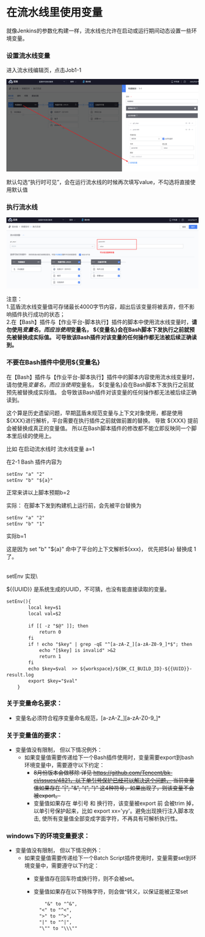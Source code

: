 # 在流水线里使用变量

就像Jenkins的参数化构建一样，流水线也允许在启动或运行期间动态设置一些环境变量。

### 设置流水线变量 <a href="#id-zai-liu-shui-xian-li-shi-yong-bian-liang-she-zhi-liu-shui-xian-bian-liang" id="id-zai-liu-shui-xian-li-shi-yong-bian-liang-she-zhi-liu-shui-xian-bian-liang"></a>

进入流水线编辑页，点击Job1-1

![](../../.gitbook/assets/image.png)

默认勾选“执行时可见”，会在运行流水线的时候再次填写value，不勾选将直接使用默认值

### 执行流水线 <a href="#id-zai-liu-shui-xian-li-shi-yong-bian-liang-zhi-hang-liu-shui-xian" id="id-zai-liu-shui-xian-li-shi-yong-bian-liang-zhi-hang-liu-shui-xian"></a>

![](<../../.gitbook/assets/image (3) (1).png>)

注意： \
1.蓝盾流水线变量值可存储最长4000字节内容，超出后该变量将被丢弃，但不影响插件执行成功的状态；\
2.在【Bash】插件与【作业平台-脚本执行】插件的脚本中使用流水线变量时，**请勿使用${变量名}，而应当使用$变量名， ${变量名}会在Bash脚本下发执行之前就预先被替换成实际值。 可导致该Bash插件对该变量的任何操作都无法被后续正确读到。**

### 不要在Bash插件中使用${变量名}

在【Bash】插件与【作业平台-脚本执行】插件中的脚本内容使用流水线变量时，请勿使用${变量名}，而应当使用$变量名， ${变量名}会在Bash脚本下发执行之前就预先被替换成实际值。 会导致该Bash插件对该变量的任何操作都无法被后续正确读到。

这个算是历史遗留问题，早期蓝盾未规范变量与上下文对象使用，都是使用${XXX}进行解析，平台需要在执行插件之前就做前置的替换。 导致 ${XXX} 提前会被替换成真正的变量值。 所以在Bash脚本插件的修改都不能立即反映同一个脚本里后续的使用上。

比如 在启动流水线时 流水线变量 a=1

在2-1 Bash 插件内容为

```
setEnv "a" "2"
setEnv "b" "${a}"
```

正常来讲以上脚本预期b=2

实际： 在脚本下发到构建机上运行前，会先被平台替换为

```
setEnv "a" "2"
setEnv "b" "1" 
```

实际b=1

这是因为 set "b" "${a}" 命中了平台的上下文解析${xxx}， 优先把${a} 替换成 1了。

\
setEnv 实现\


$\{{UUID\}} 是系统生成的UUID，不可猜，也没有能直接读取的变量。

```shell
setEnv(){
        local key=$1
        local val=$2

        if [[ -z "$@" ]]; then
            return 0
        fi
        if ! echo "$key" | grep -qE "^[a-zA-Z_][a-zA-Z0-9_]*$"; then
            echo "[$key] is invalid" >&2
            return 1
        fi
	    echo $key=$val  >> ${workspace}/${BK_CI_BUILD_ID}-${{UUID}}-result.log
        export $key="$val"
    }
```

### 关于变量命名要求：

* 变量名必须符合程序变量命名规范，\[a-zA-Z\_]\[a-zA-Z0-9\_]\*

### 关于变量值的要求：

* 变量值没有限制， 但以下情况例外：
  * 如果变量值需要传递给下一个Bash插件使用时，变量需要export到bash环境变量中，需要遵守以下约定：
    * ~~8月份版本会做移除 详见 https://github.com/Tencent/bk-ci/issues/4821，以下单引号保护已经可以解决这个问题， 当前变量值如果存在 "|", "&", "(", ")" 这4种符号，如果出现了，则该变量不会被export。~~
    * 变量值如果存在 单引号 和 换行符，该变量被export 前 会被trim 掉， 以单引号保护起来，比如 export xx='yy'。避免出现换行注入脚本攻击, 使所有变量值全部变成字面字符，不再具有可解析执行性。

### windows下的环境变量要求：

* 变量值没有限制， 但以下情况例外：
  * 如果变量值需要传递给下一个Batch Script插件使用时，变量需要set到环境变量中，需要遵守以下约定：
    * 变量值存在回车符或换行符，则不会被set。
    *   变量值如果存在以下特殊字符，则会做^转义，以保证能被正常set

        ```
        	"&" to "^&",
          "<" to "^<",
          ">" to "^>",
          "|" to "^|",
          "\"" to "\\\""
        ```
